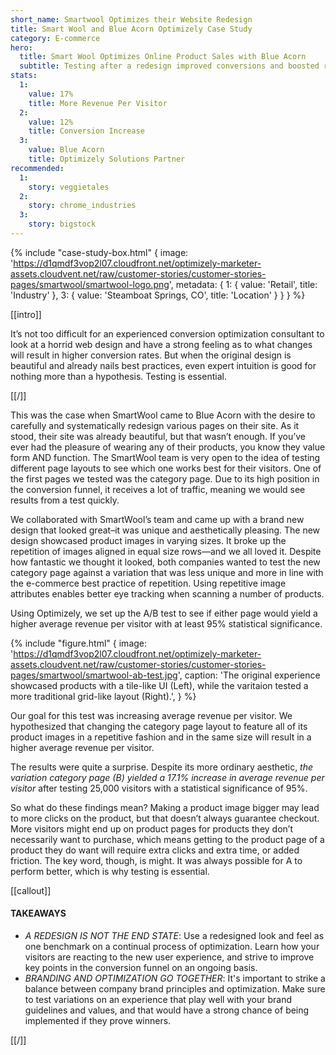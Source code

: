```yaml
---
short_name: Smartwool Optimizes their Website Redesign
title: Smart Wool and Blue Acorn Optimizely Case Study
category: E-commerce
hero:
  title: Smart Wool Optimizes Online Product Sales with Blue Acorn
  subtitle: Testing after a redesign improved conversions and boosted revenue 17%
stats:
  1:
    value: 17%
    title: More Revenue Per Visitor
  2:
    value: 12%
    title: Conversion Increase
  3:
    value: Blue Acorn
    title: Optimizely Solutions Partner
recommended:
  1:
    story: veggietales
  2:
    story: chrome_industries
  3:
    story: bigstock
---
```

{% include "case-study-box.html"
  {
    image: 'https://d1qmdf3vop2l07.cloudfront.net/optimizely-marketer-assets.cloudvent.net/raw/customer-stories/customer-stories-pages/smartwool/smartwool-logo.png',
    metadata: {
      1: {
        value: 'Retail',
        title: 'Industry'
      },
      3: {
        value: 'Steamboat Springs, CO',
        title: 'Location'
      }
    }
  }
%}

[[intro]]

It’s not too difficult for an experienced conversion optimization consultant to look at a horrid web design and have a strong feeling as to what changes will result in higher conversion rates. But when the original design is beautiful and already nails best practices, even expert intuition is good for nothing more than a hypothesis. Testing is essential.

[[/]]

This was the case when SmartWool came to Blue Acorn with the desire to carefully and systematically redesign various pages on their site. As it stood, their site was already beautiful, but that wasn’t enough. If you’ve ever had the pleasure of wearing any of their products, you know they value form AND function. The SmartWool team is very open to the idea of testing different page layouts to see which one works best for their visitors. One of the first pages we tested was the category page. Due to its high position in the conversion funnel, it receives a lot of traffic, meaning we would see results from a test quickly.

We collaborated with SmartWool’s team and came up with a brand new design that looked great–it was unique and aesthetically pleasing. The new design showcased product images in varying sizes. It broke up the repetition of images aligned in equal size rows—and we all loved it. Despite how fantastic we thought it looked, both companies wanted to test the new category page against a variation that was less unique and more in line with the e-commerce best practice of repetition. Using repetitive image attributes enables better eye tracking when scanning a number of products.

Using Optimizely, we set up the A/B test to see if either page would yield a higher average revenue per visitor with at least 95% statistical significance.

{% include "figure.html"
  {
    image: 'https://d1qmdf3vop2l07.cloudfront.net/optimizely-marketer-assets.cloudvent.net/raw/customer-stories/customer-stories-pages/smartwool/smartwool-ab-test.jpg',
    caption: 'The original experience showcased products with a tile-like UI (Left), while the varitaion tested a more traditional grid-like layout (Right).',
  }
%}

Our goal for this test was increasing average revenue per visitor. We hypothesized that changing the category page layout to feature all of its product images in a repetitive fashion and in the same size will result in a higher average revenue per visitor.

The results were quite a surprise. Despite its more ordinary aesthetic, *the variation category page (B) yielded a 17.1% increase in average revenue per visitor* after testing 25,000 visitors with a statistical significance of 95%.

So what do these findings mean? Making a product image bigger may lead to more clicks on the product, but that doesn’t always guarantee checkout. More visitors might end up on product pages for products they don’t necessarily want to purchase, which means getting to the product page of a product they do want will require  extra clicks and extra time, or added friction. The key word, though, is might. It was always possible for A to perform better, which is why testing is essential.

[[callout]]

#### TAKEAWAYS

- *A REDESIGN IS NOT THE END STATE*: Use a redesigned look and feel as one benchmark on a continual process of optimization. Learn how your visitors are reacting to the new user experience, and strive to improve key points in the conversion funnel on an ongoing basis.
- *BRANDING AND OPTIMIZATION GO TOGETHER*: It's important to strike a balance between company brand principles and optimization. Make sure to test variations on an experience that play well with your brand guidelines and values, and that would have a strong chance of being implemented if they prove winners.

[[/]]